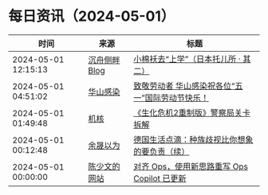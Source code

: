 ﻿# 每日资讯（2024-05-01）

|时间|来源|标题|
|---|---|---|
|2024-05-01 12:15:13|[沉舟侧畔 Blog](https://springwood.me/feed/)|[小棉袄去“上学”（日本托儿所 · 其二）](https://springwood.me/jp-nursery-school-part-2/)|
|2024-05-01 04:51:02|[华山感染](https://feedpress.me/wx-hsinfect)|[致敬劳动者 华山感染祝各位“五一”国际劳动节快乐！](http://mp.weixin.qq.com/s?__biz=Mzk0ODIzMjMxNQ%3D%3D&mid=2247502835&idx=1&sn=3f866c30ba4a2e9a835af82cf9ad2358)|
|2024-05-01 01:49:48|[机核](https://www.gcores.com/rss)|[《生化危机2重制版》警察局关卡拆解](https://www.gcores.com/articles/181159)|
|2024-05-01 00:12:48|[余晟以为](https://feedpress.me/wx-yurii-says)|[德国生活点滴：种族歧视比你想象的要负责（续）](http://mp.weixin.qq.com/s?__biz=MzA3MDMwOTcwMg%3D%3D&mid=2650009925&idx=1&sn=f682c4b14263d2b6ff53e238ebc8c267)|
|2024-05-01 00:00:00|[陈少文的网站](https://www.chenshaowen.com/atom.xml)|[对齐 Ops，使用新思路重写 Ops Copilot 已更新](https://www.chenshaowen.com/blog/ops-copilot-has-been-updated-using-pipeline-and-llm.html)|
